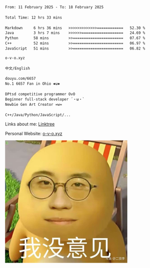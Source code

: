 <!--START_SECTION:waka-->

```txt
From: 11 February 2025 - To: 18 February 2025

Total Time: 12 hrs 33 mins

Markdown     6 hrs 36 mins   >>>>>>>>>>>>>============   52.30 %
Java         3 hrs 7 mins    >>>>>>===================   24.69 %
Python       58 mins         >>=======================   07.67 %
C++          52 mins         >>=======================   06.97 %
JavaScript   51 mins         >>=======================   06.82 %
```

<!--END_SECTION:waka-->

```txt
o-v-o.xyz

中文/English

douyu.com/6657
No.1 6657 Fan in Ohio ✺ω✺

DPtsd competitive programmer OvO
Beginner full-stack developer ´・ω・`
Newbie Gen Art Creator =w=

C++/Java/Python/JavaScript/...

```
Links about me: [Linktree](https://linktr.ee/ohiowjq)

Personal Website: [o-v-o.xyz](o-v-o.xyz)

<img src = "https://raw.githubusercontent.com/onetrue-6657/image-hosting/main/img/pfp/NailongOneTrue.jpg" style = "width: 400px; height: 400px" />
